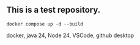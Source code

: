 ## This is a test repository.

`docker compose up -d --build`

docker, java 24, Node 24, VSCode, github desktop

